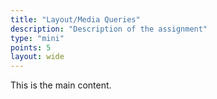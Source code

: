 ```yaml
---
title: "Layout/Media Queries"
description: "Description of the assignment"
type: "mini"
points: 5
layout: wide
---
```


This is the main content.